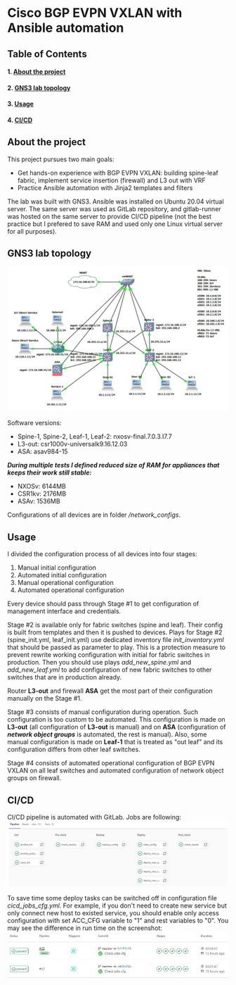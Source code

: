 <!--
Cisco BGP EVPN VXLAN lab with Ansible automation
-->

# Cisco BGP EVPN VXLAN with Ansible automation

<!-- TABLE OF CONTENTS -->
## Table of Contents
#### 1. [About the project](#about-the-project)
#### 2. [GNS3 lab topology](#gns3-lab-topology)
#### 3. [Usage](#usage)
#### 4. [CI/CD](#cicd)

## About the project
This project pursues two main goals: 
- Get hands-on experience with BGP EVPN VXLAN: building spine-leaf fabric, implement service insertion (firewall) and L3 out with VRF
- Practice Ansible automation with Jinja2 templates and filters

The lab was built with GNS3. Ansible was installed on Ubuntu 20.04 virtual server. The same server was used as GitLab repository, and gitlab-runner was hosted on the same server to provide CI/CD pipeline (not the best practice but I prefered to save RAM and used only one Linux virtual server for all purposes).

## GNS3 lab topology
![GNS3 topology](BEV_lab_topo.jpg)

Software versions:
- Spine-1, Spine-2, Leaf-1, Leaf-2: nxosv-final.7.0.3.I7.7
- L3-out: csr1000v-universalk9.16.12.03
- ASA: asav984-15

***During multiple tests I defined reduced size of RAM for appliances that keeps their work still stable:***
- NXOSv: 6144MB
- CSR1kv: 2176MB
- ASAv: 1536MB

Configurations of all devices are in folder _/network_configs_.

## Usage
I divided the configuration process of all devices into four stages:
1. Manual initial configuration
2. Automated initial configuration
3. Manual operational configuration
4. Automated operational configuration

Every device should pass through Stage #1 to get configuration of management interface and credentials. 

Stage #2 is available only for fabric switches (spine and leaf). Their config is built from templates and then it is pushed to devices. Plays for Stage #2 (spine_init.yml, leaf_init.yml) use dedicated inventory file _init_inventory.yml_ that should be passed as parameter to play. This is a protection measure to prevent rewrite working configuration with initial for fabric switches in production. Then you should use plays _add_new_spine.yml_ and _add_new_leaf.yml_ to add configuration of new fabric switches to other switches that are in production already.

Router **L3-out** and firewall **ASA** get the most part of their configuration manually on the Stage #1. 

Stage #3 consists of manual configuration during operation. Such configuration is too custom to be automated. This configuration is made on **L3-out** (all configuration of **L3-out** is manual) and on **ASA** (configuration of ***network object groups*** is automated, the rest is manual). Also, some manual configuration is made on **Leaf-1** that is treated as "out leaf" and its configuration differs from other leaf switches.

Stage #4 consists of automated operational configuration of BGP EVPN VXLAN on all leaf switches and automated configuration of network object groups on firewall. 

## CI/CD
CI/CD pipeline is automated with GitLab. Jobs are following:
![CI/CD jobs](BEV_CICD_jobs.jpg)

To save time some deploy tasks can be switched off in configuration file _cicd_jobs_cfg.yml_. For example, if you don't need to create new service but only connect new host to existed service, you should enable only access configuration with set ACC_CFG variable to "1" and rest variables to "0". You may see the difference in run time on the screenshot:
![CI/CD configuration difference](BEV_jobs_cfg.jpg)
